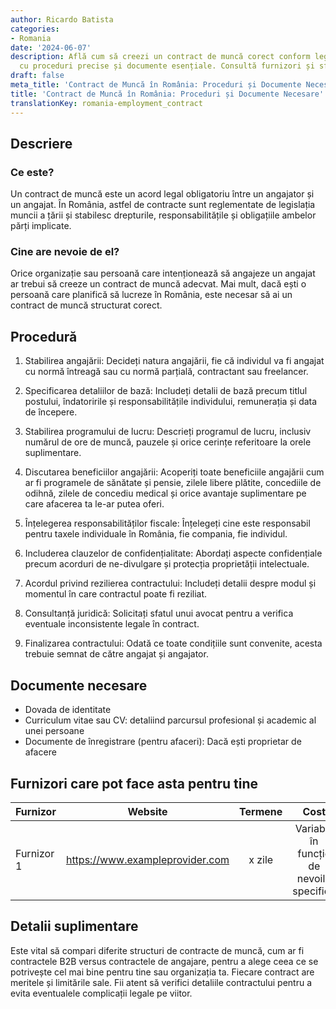 ```yaml
---
author: Ricardo Batista
categories:
- Romania
date: '2024-06-07'
description: Află cum să creezi un contract de muncă corect conform legislației române,
  cu proceduri precise și documente esențiale. Consultă furnizori și sfaturi legale.
draft: false
meta_title: 'Contract de Muncă în România: Proceduri și Documente Necesare'
title: 'Contract de Muncă în România: Proceduri și Documente Necesare'
translationKey: romania-employment_contract
---
```



## Descriere
### Ce este?
Un contract de muncă este un acord legal obligatoriu între un angajator și un angajat. În România, astfel de contracte sunt reglementate de legislația muncii a țării și stabilesc drepturile, responsabilitățile și obligațiile ambelor părți implicate.

### Cine are nevoie de el?
Orice organizație sau persoană care intenționează să angajeze un angajat ar trebui să creeze un contract de muncă adecvat. Mai mult, dacă ești o persoană care planifică să lucreze în România, este necesar să ai un contract de muncă structurat corect.

## Procedură

1. Stabilirea angajării: Decideți natura angajării, fie că individul va fi angajat cu normă întreagă sau cu normă parțială, contractant sau freelancer.

2. Specificarea detaliilor de bază: Includeți detalii de bază precum titlul postului, îndatoririle și responsabilitățile individului, remunerația și data de începere.

3. Stabilirea programului de lucru: Descrieți programul de lucru, inclusiv numărul de ore de muncă, pauzele și orice cerințe referitoare la orele suplimentare.

4. Discutarea beneficiilor angajării: Acoperiți toate beneficiile angajării cum ar fi programele de sănătate și pensie, zilele libere plătite, concediile de odihnă, zilele de concediu medical și orice avantaje suplimentare pe care afacerea ta le-ar putea oferi.

5. Înțelegerea responsabilităților fiscale: Înțelegeți cine este responsabil pentru taxele individuale în România, fie compania, fie individul.

6. Includerea clauzelor de confidențialitate: Abordați aspecte confidențiale precum acorduri de ne-divulgare și protecția proprietății intelectuale.

7. Acordul privind rezilierea contractului: Includeți detalii despre modul și momentul în care contractul poate fi reziliat.

8. Consultanță juridică: Solicitați sfatul unui avocat pentru a verifica eventuale inconsistente legale în contract.

9. Finalizarea contractului: Odată ce toate condițiile sunt convenite, acesta trebuie semnat de către angajat și angajator.

## Documente necesare
- Dovada de identitate
- Curriculum vitae sau CV: detaliind parcursul profesional și academic al unei persoane
- Documente de înregistrare (pentru afaceri): Dacă ești proprietar de afacere

## Furnizori care pot face asta pentru tine

| Furnizor        |     Website     |     Termene    |       Cost      |
| --------------- | --------------- |  :-------------: | :-------------: |
| Furnizor 1      |  https://www.exampleprovider.com  |      x zile      |        Variabil, în funcție de nevoile specifice       |

## Detalii suplimentare
Este vital să compari diferite structuri de contracte de muncă, cum ar fi contractele B2B versus contractele de angajare, pentru a alege ceea ce se potrivește cel mai bine pentru tine sau organizația ta. Fiecare contract are meritele și limitările sale. Fii atent să verifici detaliile contractului pentru a evita eventualele complicații legale pe viitor.